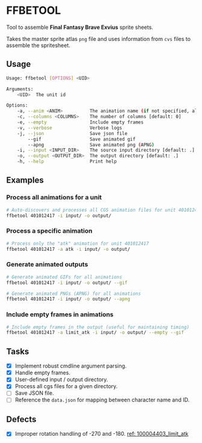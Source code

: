 # FFBETOOL
Tool to assemble **Final Fantasy Brave Exvius** sprite sheets.

Takes the master sprite atlas `png` file and uses information from `cvs` files
to assemble the spritesheet.

## Usage
```bash
Usage: ffbetool [OPTIONS] <UID>

Arguments:
    <UID>  The unit id

Options:
    -a, --anim <ANIM>          The animation name (if not specified, all animations will be processed)
    -c, --columns <COLUMNS>    The number of columns [default: 0]
    -e, --empty                Include empty frames
    -v, --verbose              Verbose logs
    -j, --json                 Save json file
        --gif                  Save animated gif
        --apng                 Save animated png (APNG)
    -i, --input <INPUT_DIR>    The source input directory [default: .]
    -o, --output <OUTPUT_DIR>  The output directory [default: .]
    -h, --help                 Print help
```

## Examples

### Process all animations for a unit
```bash
# Auto-discovers and processes all CGS animation files for unit 401012417
ffbetool 401012417 -i input/ -o output/
```

### Process a specific animation
```bash
# Process only the "atk" animation for unit 401012417
ffbetool 401012417 -a atk -i input/ -o output/
```

### Generate animated outputs
```bash
# Generate animated GIFs for all animations
ffbetool 401012417 -i input/ -o output/ --gif

# Generate animated PNGs (APNG) for all animations
ffbetool 401012417 -i input/ -o output/ --apng
```

### Include empty frames in animations
```bash
# Include empty frames in the output (useful for maintaining timing)
ffbetool 401012417 -a limit_atk -i input/ -o output/ --empty --gif
```

## Tasks
- [x] Implement robust cmdline argument parsing.
- [x] Handle empty frames.
- [x] User-defined input / output directory.
- [x] Process all cgs files for a given directory.
- [ ] Save JSON file.
- [ ] Reference the `data.json` for mapping between character name and ID.

## Defects
- [x] Improper rotation handling of -270 and -180. [ref: 100004403_limit_atk](https://github.com/dsxragnarok/ffbe_asset_dump/blob/main/animated_gifs/unit_100004403_limitatk_opac.gif)
